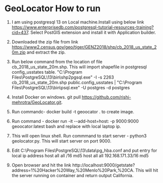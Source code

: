 # GeoLocator How to run

1. I am using postgresql 13 on Local machine.Install using below link https://www.enterprisedb.com/postgresql-tutorial-resources-training?cid=437. Select PostGIS extension and install it with Application builder.
2. Downloaded the zip file from link https://www2.census.gov/geo/tiger/GENZ2018/shp/cb_2018_us_state_20m.zip and extract the zip.
3. Run below command from the location of file cb_2018_us_state_20m.shp. This will import shapefile in postgresql config_usstates table.
"C:\Program Files\PostgreSQL\13\bin\shp2pgsql.exe" -I -s 2263 cb_2018_us_state_20m.shp public.config_usstates | "C:\Program Files\PostgreSQL\13\bin\psql.exe" -U postgres -d postgres
5. Install Docker on windows. git pull https://github.com/rishi-mehrotra/GeoLocator.git.
6. Run commandc-  docker build -t geoocator . to create image.
7. Run command -  docker run -it --add-host=host:<host-ip> -p 9000:9000 geoocator:latest bash and replace <host-ip> with local laptop ip.
8.  This will open linux shell. Run commmand to start server -  python3 geolocator.py. This will start server on port 9000.
9.  Edit C:\Program Files\PostgreSQL\13\data\pg_hba.conf and put entry for local ip address
                   host	all	            all	            <host-ip>/16	        md5
                   host	all	            all	            192.168.171.33/16	        md5
  
10. Open browser and hit the link http://localhost:9000/getstate?address=1%20Hacker%20Way,%20Menlo%20Park,%20CA. This will hit the server running on container and return output California.
